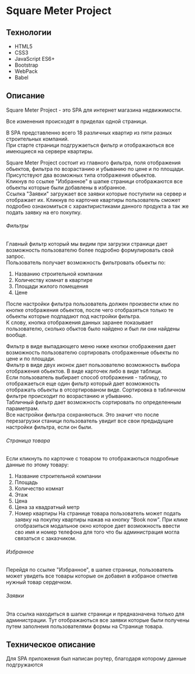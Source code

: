 # Square Meter Project

## Технологии
- HTML5
- CSS3
- JavaScript ES6+
- Bootstrap
- WebPack
- Babel

## Описание
Square Meter Project - это SPA для интернет магазина недвижимости.  

Все изменения происходят в приделах одной страници.


В SPA представленно всего 18 различных квартир из пяти разных строительных компаний.  
При старте страници подгружаеться фильтр и отображаються все имеющиеся на сервере квартиры.


Square Meter Project состоит из главного фильтра, поля отображения обьектов, фильтра по возрастанию и убыванию по цене и по площади. Присутствуют два возможных типа отображения обьектов.  
Кликнув по ссылке "Избранное" в шапке страници отображаются все обьекты которые были добавлены в избранное.  
Ссылка "Заявки" загружает все заявки которые поступили на сервер и отображает их.
Кликнув по карточке квартиры пользователь сможет подробно ознакомиться с характиристиками данного продукта а так же подать заявку на его покупку.

###### Фильтры
Главный фильтр который мы видим при загрузки страници дает возможность пользователю более подробно формулировать свой запрос.  
Пользователь получает возможность фильтровать обьекты по:
  1. Названию строительной компании
  2. Количеству комнат в квартире
  3. Площади жилого помещения
  4. Цене
  
  
После настройки фильтра пользователь должен произвести клик по кнопке отображения обьектов, после чего отобразяться только те обьекты которые подпадают под настройки фильтра.  
К слову, кнопка отображения данных заранее показывает пользователю, сколько обьктов было найдено и был ли они найдены вообще.

Фильтр в виде выпадающего меню ниже кнопки отображения дает возможность пользователю сортировать отображенные обьекты по цене и по площади.  
Фильтр в виде двух иконок дает пользователю возможность выбора отображения обьектов. В виде карточек либо в виде таблици.   
Если пользователь выбирает способ отображения - таблицу, то отображаеться еще один фильтр который дает возможность отображать обьекты в отсортированом виде. Сортировка в табличном фильтре происходит по возрастанию и убыванию.  
Табличный фильтр дает возможность сортировать по определенным параметрам.  
Все настройки фильтра сохраняються. Это значит что после перезагрузки станици пользователь увидит все свои предыдущие настройки фильтра, если он были.

###### Страница товара
Если кликнуть по карточке с товаром то отображаються подробные данные по этому товару:
  1. Название строительной компании
  2. Площадь
  3. Количество комнат
  4. Этаж
  5. Цена
  6. Цена за квадратный метр
  7. Номер квартиры
На странице товара пользователь может подать заявку на покупку квартиры нажав на кнопку "Book now". При клике отобразиться модальное окно которое дает возможность ввести сво имя и номер телефона для того что бы администрация могла связаться с заказчиком.  


###### Избранное
Перейдя по ссылке "Избранное", в шапке страници, пользователь может увидеть все товары которые он добавил в избраное отметив нужный товар сердечком.

###### Заявки
Эта ссылка находиться в шапке страници и предназначена только для администрации. Тут отображаються все заявки которые были получены путем заполнеия пользователями формы на Странице товара.  

## Техническое описание

Для SPA приложения был написан роутер, благодаря которому данные подгружаются 
